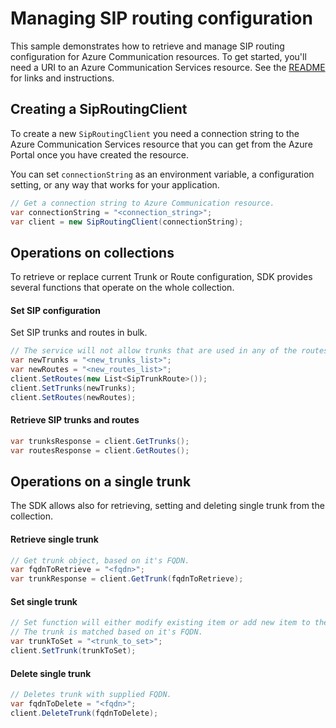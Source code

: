 # Managing SIP routing configuration

This sample demonstrates how to retrieve and manage SIP routing configuration for Azure Communication resources.
To get started, you'll need a URI to an Azure Communication Services resource. See the [README](https://github.com/Azure/azure-sdk-for-net/blob/master/sdk/communication/Azure.Communication.PhoneNumbers/README.md) for links and instructions.

## Creating a SipRoutingClient

To create a new `SipRoutingClient` you need a connection string to the Azure Communication Services resource that you can get from the Azure Portal once you have created the resource.

You can set `connectionString` as an environment variable, a configuration setting, or any way that works for your application.

```C# Snippet:CreateSipRoutingClient
// Get a connection string to Azure Communication resource.
var connectionString = "<connection_string>";
var client = new SipRoutingClient(connectionString);
```

## Operations on collections
To retrieve or replace current Trunk or Route configuration, SDK provides several functions that operate on the whole collection.

#### Set SIP configuration
Set SIP trunks and routes in bulk.

```C# Snippet:Replace
// The service will not allow trunks that are used in any of the routes to be deleted, therefore first set the routes as empty list, and then update the routes.
var newTrunks = "<new_trunks_list>";
var newRoutes = "<new_routes_list>";
client.SetRoutes(new List<SipTrunkRoute>());
client.SetTrunks(newTrunks);
client.SetRoutes(newRoutes);
```

#### Retrieve SIP trunks and routes
```C# Snippet:RetrieveList
var trunksResponse = client.GetTrunks();
var routesResponse = client.GetRoutes();
```

## Operations on a single trunk
The SDK allows also for retrieving, setting and deleting single trunk from the collection.

#### Retrieve single trunk
```C# Snippet:RetrieveTrunk
// Get trunk object, based on it's FQDN.
var fqdnToRetrieve = "<fqdn>";
var trunkResponse = client.GetTrunk(fqdnToRetrieve);
```

#### Set single trunk
```C# Snippet:SetTrunk
// Set function will either modify existing item or add new item to the collection.
// The trunk is matched based on it's FQDN.
var trunkToSet = "<trunk_to_set>";
client.SetTrunk(trunkToSet);
```

#### Delete single trunk
```C# Snippet:DeleteTrunk
// Deletes trunk with supplied FQDN.
var fqdnToDelete = "<fqdn>";
client.DeleteTrunk(fqdnToDelete);
```
